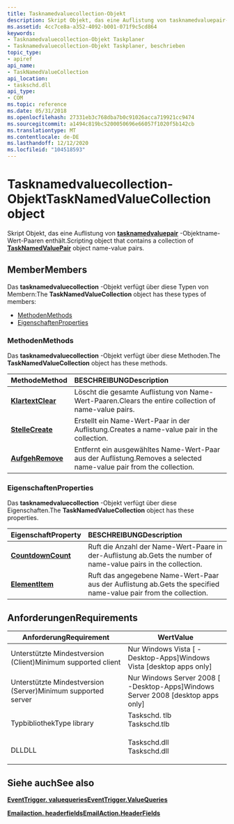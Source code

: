 ```yaml
---
title: Tasknamedvaluecollection-Objekt
description: Skript Objekt, das eine Auflistung von tasknamedvaluepair-Objektname-Wert-Paaren enthält.
ms.assetid: 4cc7ce8a-a352-4092-b001-071f9c5cd864
keywords:
- Tasknamedvaluecollection-Objekt Taskplaner
- Tasknamedvaluecollection-Objekt Taskplaner, beschrieben
topic_type:
- apiref
api_name:
- TaskNamedValueCollection
api_location:
- taskschd.dll
api_type:
- COM
ms.topic: reference
ms.date: 05/31/2018
ms.openlocfilehash: 27331eb3c768dba7b0c91026acca719921cc9474
ms.sourcegitcommit: a1494c819bc5200050696e66057f1020f5b142cb
ms.translationtype: MT
ms.contentlocale: de-DE
ms.lasthandoff: 12/12/2020
ms.locfileid: "104518593"
---
```

# <a name="tasknamedvaluecollection-object"></a><span data-ttu-id="f5f59-105">Tasknamedvaluecollection-Objekt</span><span class="sxs-lookup"><span data-stu-id="f5f59-105">TaskNamedValueCollection object</span></span>

<span data-ttu-id="f5f59-106">Skript Objekt, das eine Auflistung von [**tasknamedvaluepair**](tasknamedvaluepair.md) -Objektname-Wert-Paaren enthält.</span><span class="sxs-lookup"><span data-stu-id="f5f59-106">Scripting object that contains a collection of [**TaskNamedValuePair**](tasknamedvaluepair.md) object name-value pairs.</span></span>

## <a name="members"></a><span data-ttu-id="f5f59-107">Member</span><span class="sxs-lookup"><span data-stu-id="f5f59-107">Members</span></span>

<span data-ttu-id="f5f59-108">Das **tasknamedvaluecollection** -Objekt verfügt über diese Typen von Membern:</span><span class="sxs-lookup"><span data-stu-id="f5f59-108">The **TaskNamedValueCollection** object has these types of members:</span></span>

-   [<span data-ttu-id="f5f59-109">Methoden</span><span class="sxs-lookup"><span data-stu-id="f5f59-109">Methods</span></span>](#methods)
-   [<span data-ttu-id="f5f59-110">Eigenschaften</span><span class="sxs-lookup"><span data-stu-id="f5f59-110">Properties</span></span>](#properties)

### <a name="methods"></a><span data-ttu-id="f5f59-111">Methoden</span><span class="sxs-lookup"><span data-stu-id="f5f59-111">Methods</span></span>

<span data-ttu-id="f5f59-112">Das **tasknamedvaluecollection** -Objekt verfügt über diese Methoden.</span><span class="sxs-lookup"><span data-stu-id="f5f59-112">The **TaskNamedValueCollection** object has these methods.</span></span>



| <span data-ttu-id="f5f59-113">Methode</span><span class="sxs-lookup"><span data-stu-id="f5f59-113">Method</span></span>                                            | <span data-ttu-id="f5f59-114">BESCHREIBUNG</span><span class="sxs-lookup"><span data-stu-id="f5f59-114">Description</span></span>                                                        |
|:--------------------------------------------------|:-------------------------------------------------------------------|
| [<span data-ttu-id="f5f59-115">**Klartext**</span><span class="sxs-lookup"><span data-stu-id="f5f59-115">**Clear**</span></span>](tasknamedvaluecollection-clear.md)   | <span data-ttu-id="f5f59-116">Löscht die gesamte Auflistung von Name-Wert-Paaren.</span><span class="sxs-lookup"><span data-stu-id="f5f59-116">Clears the entire collection of name-value pairs.</span></span><br/>       |
| [<span data-ttu-id="f5f59-117">**Stelle**</span><span class="sxs-lookup"><span data-stu-id="f5f59-117">**Create**</span></span>](tasknamedvaluecollection-create.md) | <span data-ttu-id="f5f59-118">Erstellt ein Name-Wert-Paar in der Auflistung.</span><span class="sxs-lookup"><span data-stu-id="f5f59-118">Creates a name-value pair in the collection.</span></span><br/>            |
| [<span data-ttu-id="f5f59-119">**Aufgeh**</span><span class="sxs-lookup"><span data-stu-id="f5f59-119">**Remove**</span></span>](tasknamedvaluecollection-remove.md) | <span data-ttu-id="f5f59-120">Entfernt ein ausgewähltes Name-Wert-Paar aus der Auflistung.</span><span class="sxs-lookup"><span data-stu-id="f5f59-120">Removes a selected name-value pair from the collection.</span></span><br/> |



 

### <a name="properties"></a><span data-ttu-id="f5f59-121">Eigenschaften</span><span class="sxs-lookup"><span data-stu-id="f5f59-121">Properties</span></span>

<span data-ttu-id="f5f59-122">Das **tasknamedvaluecollection** -Objekt verfügt über diese Eigenschaften.</span><span class="sxs-lookup"><span data-stu-id="f5f59-122">The **TaskNamedValueCollection** object has these properties.</span></span>



| <span data-ttu-id="f5f59-123">Eigenschaft</span><span class="sxs-lookup"><span data-stu-id="f5f59-123">Property</span></span>                                                   | <span data-ttu-id="f5f59-124">BESCHREIBUNG</span><span class="sxs-lookup"><span data-stu-id="f5f59-124">Description</span></span>                                                        |
|:-----------------------------------------------------------|:-------------------------------------------------------------------|
| [<span data-ttu-id="f5f59-125">**Countdown**</span><span class="sxs-lookup"><span data-stu-id="f5f59-125">**Count**</span></span>](tasknamedvaluecollection-count.md)<br/> | <span data-ttu-id="f5f59-126">Ruft die Anzahl der Name-Wert-Paare in der-Auflistung ab.</span><span class="sxs-lookup"><span data-stu-id="f5f59-126">Gets the number of name-value pairs in the collection.</span></span><br/>  |
| [<span data-ttu-id="f5f59-127">**Element**</span><span class="sxs-lookup"><span data-stu-id="f5f59-127">**Item**</span></span>](tasknamedvaluecollection-item.md)<br/>   | <span data-ttu-id="f5f59-128">Ruft das angegebene Name-Wert-Paar aus der Auflistung ab.</span><span class="sxs-lookup"><span data-stu-id="f5f59-128">Gets the specified name-value pair from the collection.</span></span><br/> |



 

## <a name="requirements"></a><span data-ttu-id="f5f59-129">Anforderungen</span><span class="sxs-lookup"><span data-stu-id="f5f59-129">Requirements</span></span>



| <span data-ttu-id="f5f59-130">Anforderung</span><span class="sxs-lookup"><span data-stu-id="f5f59-130">Requirement</span></span> | <span data-ttu-id="f5f59-131">Wert</span><span class="sxs-lookup"><span data-stu-id="f5f59-131">Value</span></span> |
|-------------------------------------|-----------------------------------------------------------------------------------------|
| <span data-ttu-id="f5f59-132">Unterstützte Mindestversion (Client)</span><span class="sxs-lookup"><span data-stu-id="f5f59-132">Minimum supported client</span></span><br/> | <span data-ttu-id="f5f59-133">Nur Windows Vista \[ -Desktop-Apps\]</span><span class="sxs-lookup"><span data-stu-id="f5f59-133">Windows Vista \[desktop apps only\]</span></span><br/>                                          |
| <span data-ttu-id="f5f59-134">Unterstützte Mindestversion (Server)</span><span class="sxs-lookup"><span data-stu-id="f5f59-134">Minimum supported server</span></span><br/> | <span data-ttu-id="f5f59-135">Nur Windows Server 2008 \[ -Desktop-Apps\]</span><span class="sxs-lookup"><span data-stu-id="f5f59-135">Windows Server 2008 \[desktop apps only\]</span></span><br/>                                    |
| <span data-ttu-id="f5f59-136">Typbibliothek</span><span class="sxs-lookup"><span data-stu-id="f5f59-136">Type library</span></span><br/>             | <dl> <span data-ttu-id="f5f59-137"><dt>Taskschd. tlb</dt></span><span class="sxs-lookup"><span data-stu-id="f5f59-137"><dt>Taskschd.tlb</dt></span></span> </dl> |
| <span data-ttu-id="f5f59-138">DLL</span><span class="sxs-lookup"><span data-stu-id="f5f59-138">DLL</span></span><br/>                      | <dl> <span data-ttu-id="f5f59-139"><dt>Taskschd.dll</dt></span><span class="sxs-lookup"><span data-stu-id="f5f59-139"><dt>Taskschd.dll</dt></span></span> </dl> |



## <a name="see-also"></a><span data-ttu-id="f5f59-140">Siehe auch</span><span class="sxs-lookup"><span data-stu-id="f5f59-140">See also</span></span>

<dl> <dt>

[<span data-ttu-id="f5f59-141">**EventTrigger. valuequeries**</span><span class="sxs-lookup"><span data-stu-id="f5f59-141">**EventTrigger.ValueQueries**</span></span>](eventtrigger-valuequeries.md)
</dt> <dt>

[<span data-ttu-id="f5f59-142">**Emailaction. headerfields**</span><span class="sxs-lookup"><span data-stu-id="f5f59-142">**EmailAction.HeaderFields**</span></span>](emailaction-headerfields.md)
</dt> </dl>

 

 





